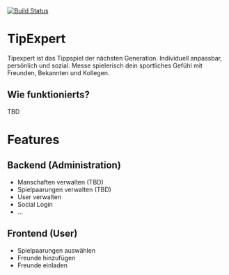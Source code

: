 [![Build Status](https://travis-ci.org/panc/TipExpert.png?branch=master)](https://travis-ci.org/panc/TipExpert)

# TipExpert

Tipexpert ist das Tippspiel der nächsten Generation. Individuell anpassbar, persönlich und sozial. Messe spielerisch dein sportliches Gefühl mit Freunden, Bekannten und Kollegen.

## Wie funktionierts?

TBD

# Features

## Backend (Administration)

* Manschaften verwalten (TBD)
* Spielpaarungen verwalten (TBD)
* User verwalten
* Social Login
* ...

## Frontend (User)

* Spielpaarungen auswählen
* Freunde hinzufügen
* Freunde einladen